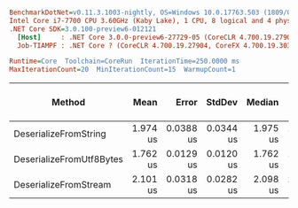 ``` ini

BenchmarkDotNet=v0.11.3.1003-nightly, OS=Windows 10.0.17763.503 (1809/October2018Update/Redstone5)
Intel Core i7-7700 CPU 3.60GHz (Kaby Lake), 1 CPU, 8 logical and 4 physical cores
.NET Core SDK=3.0.100-preview6-012121
  [Host]     : .NET Core 3.0.0-preview6-27729-05 (CoreCLR 4.700.19.27901, CoreFX 4.700.19.27903), 64bit RyuJIT
  Job-TIAMPF : .NET Core ? (CoreCLR 4.700.19.27904, CoreFX 4.700.19.30301), 64bit RyuJIT

Runtime=Core  Toolchain=CoreRun  IterationTime=250.0000 ms  
MaxIterationCount=20  MinIterationCount=15  WarmupCount=1  

```
|                   Method |     Mean |     Error |    StdDev |   Median |      Min |      Max | Gen 0/1k Op | Gen 1/1k Op | Gen 2/1k Op | Allocated Memory/Op |
|------------------------- |---------:|----------:|----------:|---------:|---------:|---------:|------------:|------------:|------------:|--------------------:|
|    DeserializeFromString | 1.974 us | 0.0388 us | 0.0344 us | 1.975 us | 1.897 us | 2.039 us |      0.1598 |           - |           - |               680 B |
| DeserializeFromUtf8Bytes | 1.762 us | 0.0129 us | 0.0120 us | 1.762 us | 1.747 us | 1.786 us |      0.1060 |           - |           - |               448 B |
|    DeserializeFromStream | 2.101 us | 0.0318 us | 0.0282 us | 2.098 us | 2.034 us | 2.149 us |      0.1168 |           - |           - |               520 B |

